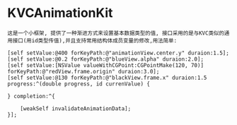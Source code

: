 # KVCAnimationKit

	这是一个小框架, 提供了一种渐进方式来设置基本数据类型的值, 接口采用的是与KVC类似的通用接口(用id类型传值),并且支持常用结构体成员变量的修改,用法简单:
    
    [self setValue:@400 forKeyPath:@"animationView.center.y" duraion:1.5];
    [self setValue:@0.2 forKeyPath:@"blueView.alpha" duraion:2.0];
    [self setValue:[NSValue valueWithCGPoint:CGPointMake(120, 70)] forKeyPath:@"redView.frame.origin" duraion:3.0];
    [self setValue:@130 forKeyPath:@"blackView.frame.x" duraion:1.5 progress:^(double progress, id currenValue) {

    } completion:^{

        [weakSelf invalidateAnimationData];
    }];
